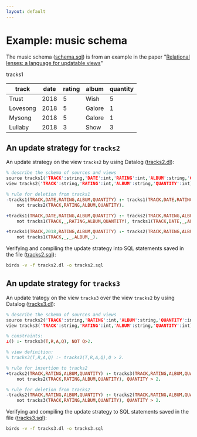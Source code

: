 ```yaml
---
layout: default
---
```


# Example: music schema

The music schema ([schema.sql]({{site.github.repository_url}}/tree/master/examples/music/schema.sql)) is from an example in the paper "[Relational lenses: a language for updatable views](https://dl.acm.org/citation.cfm?id=1142399)"

tracks1 

  track      | date | rating |  album   | quantity 
-------------|------|--------|----------|----------
 Trust       | 2018 |      5 | Wish     |        5
 Lovesong    | 2018 |      5 | Galore   |        1
 Mysong      | 2018 |      5 | Galore   |        1
 Lullaby     | 2018 |      3 | Show     |        3

## An update strategy for `tracks2`

An update strategy on the view `tracks2` by using Datalog ([tracks2.dl]({{site.github.repository_url}}/tree/master/examples/music/tracks2.dl)):

```prolog
% describe the schema of sources and views
source tracks1('TRACK':string,'DATE':int,'RATING':int,'ALBUM':string,'QUANTITY':int).
view tracks2('TRACK':string,'RATING':int,'ALBUM':string,'QUANTITY':int).

% rule for deletion from tracks1
-tracks1(TRACK,DATE,RATING,ALBUM,QUANTITY) :- tracks1(TRACK,DATE,RATING,ALBUM,QUANTITY),
    not tracks2(TRACK,RATING,ALBUM,QUANTITY).

+tracks1(TRACK,DATE,RATING,ALBUM,QUANTITY) :- tracks2(TRACK,RATING,ALBUM,QUANTITY),
    not tracks1(TRACK,_,RATING,ALBUM,QUANTITY), tracks1(TRACK,DATE,_,ALBUM,_).

+tracks1(TRACK,2018,RATING,ALBUM,QUANTITY) :- tracks2(TRACK,RATING,ALBUM,QUANTITY),
    not tracks1(TRACK,_,_,ALBUM,_).
```

Verifying and compiling the update strategy into SQL statements saved in the file ([tracks2.sql]({{site.github.repository_url}}/tree/master/examples/music/tracks2.sql)):

```bash
birds -v -f tracks2.dl -o tracks2.sql
```

## An update strategy for `tracks3`

An update trategy on the view `tracks3` over the view `tracks2` by using Datalog ([tracks3.dl]({{site.github.repository_url}}/tree/master/examples/music/tracks3.dl)):

```prolog
% describe the schema of sources and views
source tracks2('TRACK':string,'RATING':int,'ALBUM':string,'QUANTITY':int).
view tracks3('TRACK':string,'RATING':int,'ALBUM':string,'QUANTITY':int).

% constraints:
⊥() :- tracks3(T,R,A,Q), NOT Q>2.

% view definition:
% tracks3(T,R,A,Q) :- tracks2(T,R,A,Q),Q > 2.

% rule for insertion to tracks2
+tracks2(TRACK,RATING,ALBUM,QUANTITY) :- tracks3(TRACK,RATING,ALBUM,QUANTITY),
    not tracks2(TRACK,RATING,ALBUM,QUANTITY), QUANTITY > 2.

% rule for deletion from tracks2
-tracks2(TRACK,RATING,ALBUM,QUANTITY) :- tracks2(TRACK,RATING,ALBUM,QUANTITY),
    not tracks3(TRACK,RATING,ALBUM,QUANTITY), QUANTITY > 2.
```

Verifying and compiling the update strategy to SQL statements saved in the file ([tracks3.sql]({{site.github.repository_url}}/tree/master/examples/music/tracks3.sql)):
   
```bash
birds -v -f tracks3.dl -o tracks3.sql
```
